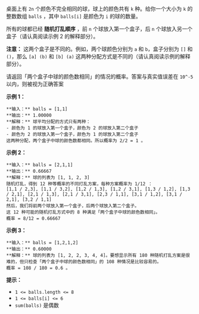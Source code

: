 桌面上有 `2n` 个颜色不完全相同的球，球上的颜色共有 `k` 种。给你一个大小为 `k` 的整数数组 `balls` ，其中 `balls[i]`
是颜色为 `i` 的球的数量。

所有的球都已经 **随机打乱顺序** ，前 `n` 个球放入第一个盒子，后 `n` 个球放入另一个盒子（请认真阅读示例 2 的解释部分）。

**注意：** 这两个盒子是不同的。例如，两个球颜色分别为 `a` 和 `b`，盒子分别为 `[]` 和 `()`，那么 `[a] (b)` 和 `[b]
(a)` 这两种分配方式是不同的（请认真阅读示例的解释部分）。

请返回「两个盒子中球的颜色数相同」的情况的概率。答案与真实值误差在 `10^-5` 以内，则被视为正确答案



**示例 1：**

    
    
    **输入：** balls = [1,1]
    **输出：** 1.00000
    **解释：** 球平均分配的方式只有两种：
    - 颜色为 1 的球放入第一个盒子，颜色为 2 的球放入第二个盒子
    - 颜色为 2 的球放入第一个盒子，颜色为 1 的球放入第二个盒子
    这两种分配，两个盒子中球的颜色数都相同。所以概率为 2/2 = 1 。
    

**示例 2：**

    
    
    **输入：** balls = [2,1,1]
    **输出：** 0.66667
    **解释：** 球的列表为 [1, 1, 2, 3]
    随机打乱，得到 12 种等概率的不同打乱方案，每种方案概率为 1/12 ：
    [1,1 / 2,3], [1,1 / 3,2], [1,2 / 1,3], [1,2 / 3,1], [1,3 / 1,2], [1,3 / 2,1], [2,1 / 1,3], [2,1 / 3,1], [2,3 / 1,1], [3,1 / 1,2], [3,1 / 2,1], [3,2 / 1,1]
    然后，我们将前两个球放入第一个盒子，后两个球放入第二个盒子。
    这 12 种可能的随机打乱方式中的 8 种满足「两个盒子中球的颜色数相同」。
    概率 = 8/12 = 0.66667
    

**示例 3：**

    
    
    **输入：** balls = [1,2,1,2]
    **输出：** 0.60000
    **解释：** 球的列表为 [1, 2, 2, 3, 4, 4]。要想显示所有 180 种随机打乱方案是很难的，但只检查「两个盒子中球的颜色数相同」的 108 种情况是比较容易的。
    概率 = 108 / 180 = 0.6 。
    



**提示：**

  * `1 <= balls.length <= 8`
  * `1 <= balls[i] <= 6`
  * `sum(balls)` 是偶数

